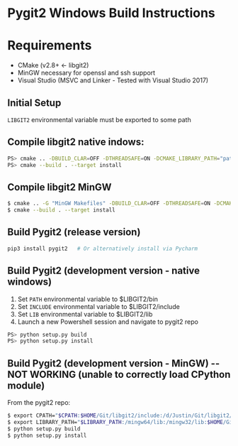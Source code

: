 # Pygit2 Windows Build Instructions

# Requirements

- CMake (v2.8+ <- libgit2)
- MinGW necessary for openssl and ssh support
- Visual Studio (MSVC and Linker - Tested with Visual Studio 2017)


## Initial Setup

`LIBGIT2` environmental variable must be exported to some path


## Compile libgit2 native indows:

```bash
PS> cmake .. -DBUILD_CLAR=OFF -DTHREADSAFE=ON -DCMAKE_LIBRARY_PATH="path\to\mingw64\lib" -DUSE_SSH=OFF -DCMAKE_INSTALL_PREFIX=$Env:LIBGIT2  # -DBUILD_SHARED_LIBS=OFF
PS> cmake --build . --target install
```


## Compile libgit2 MinGW 

```bash
$ cmake .. -G "MinGW Makefiles" -DBUILD_CLAR=OFF -DTHREADSAFE=ON -DCMAKE_LIBRARY_PATH="/mingw64/lib" -DUSE_SSH=OFF -DCMAKE_INSTALL_PREFIX=$LIBGIT2  # -DBUILD_SHARED_LIBS=OFF
$ cmake --build . --target install
```


## Build Pygit2 (release version)

```bash
pip3 install pygit2   # Or alternatively install via Pycharm
```


## Build Pygit2 (development version - native windows)

1. Set `PATH` environmental variable to $LIBGIT2/bin
2. Set `INCLUDE` environmental variable to $LIBGIT2/include
3. Set `LIB` environmental variable to $LIBGIT2/lib
4. Launch a new Powershell session and navigate to pygit2 repo

```bash
PS> python setup.py build
PS> python setup.py install
```

## Build Pygit2 (development version - MinGW) -- NOT WORKING (unable to correctly load CPython module)

From the pygit2 repo:

```bash
$ export CPATH="$CPATH:$HOME/Git/libgit2/include:/d/Justin/Git/libgit2/include"
$ export LIBRARY_PATH="$LIBRARY_PATH:/mingw64/lib:/mingw32/lib:$HOME/Git/libgit2/build"
$ python setup.py build
$ python setup.py install
```
